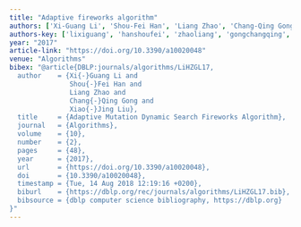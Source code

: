 ```yaml
---
title: "Adaptive fireworks algorithm"
authors: ['Xi-Guang Li', 'Shou-Fei Han', 'Liang Zhao', 'Chang-Qing Gong', 'Xiao-Jing Liu']
authors-key: ['lixiguang', 'hanshoufei', 'zhaoliang', 'gongchangqing', 'liuxiaojing']
year: "2017"
article-link: "https://doi.org/10.3390/a10020048"
venue: "Algorithms"
bibex: "@article{DBLP:journals/algorithms/LiHZGL17,
  author    = {Xi{-}Guang Li and
               Shou{-}Fei Han and
               Liang Zhao and
               Chang{-}Qing Gong and
               Xiao{-}Jing Liu},
  title     = {Adaptive Mutation Dynamic Search Fireworks Algorithm},
  journal   = {Algorithms},
  volume    = {10},
  number    = {2},
  pages     = {48},
  year      = {2017},
  url       = {https://doi.org/10.3390/a10020048},
  doi       = {10.3390/a10020048},
  timestamp = {Tue, 14 Aug 2018 12:19:16 +0200},
  biburl    = {https://dblp.org/rec/journals/algorithms/LiHZGL17.bib},
  bibsource = {dblp computer science bibliography, https://dblp.org}
}"
---
```

